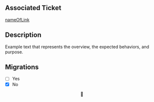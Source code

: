 ## Associated Ticket
[nameOfLink](url)

## Description 
Example text that represents the overview, the expected behaviors, and purpose.

## Migrations
- [ ] Yes
- [x] No

<p style="text-align: center;"><center>🥔</center></p>
